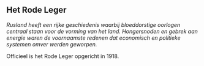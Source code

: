 ## Het Rode Leger
_Rusland heeft een rijke geschiedenis waarbij bloeddorstige oorlogen centraal staan voor de vorming van het land. Hongersnoden en gebrek aan energie waren de voornaamste redenen dat economisch en politieke systemen omver werden geworpen._

Officieel is het Rode Leger opgericht in 1918. 
